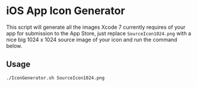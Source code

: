 # iOS App Icon Generator

This script will generate all the images Xcode 7 currently requires of your app for submission to the App Store, just replace `SourceIcon1024.png` with a nice big 1024 x 1024 source image of your icon and run the command below.

## Usage

```BASH
./IconGenerator.sh SourceIcon1024.png
```

